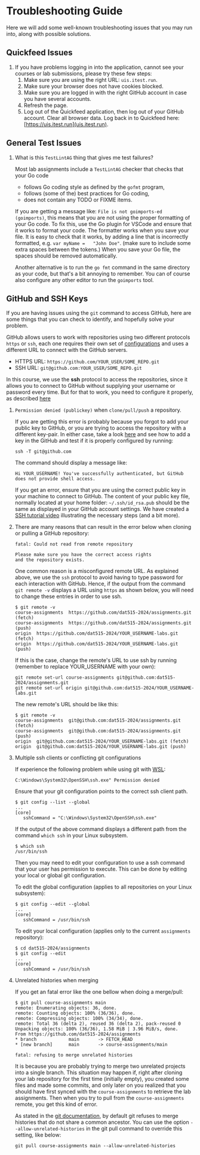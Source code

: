 # Troubleshooting Guide

Here we will add some well-known troubleshooting issues that you may run into, along with possible solutions.

## Quickfeed Issues

1. If you have problems logging in into the application, cannot see your courses or lab submissions, please try these few steps:
   1. Make sure you are using the right URL: `uis.itest.run`.
   2. Make sure your browser does not have cookies blocked.
   3. Make sure you are logged in with the right GitHub account in case you have several accounts.
   4. Refresh the page.
   5. Log out of the Quickfeed application, then log out of your GitHub account.
      Clear all browser data.
      Log back in to Quickfeed here: [https://uis.itest.run](uis.itest.run).

## General Test Issues

1. What is this `TestLintAG` thing that gives me test failures?

   Most lab assignments include a `TestLintAG` checker that checks that your Go code
   - follows Go coding style as defined by the `gofmt` program,
   - follows (some of the) best practices for Go coding,
   - does not contain any TODO or FIXME items.

   If you are getting a message like: `File is not goimports-ed (goimports)`, this means that you are not using the proper formatting of your Go code.
   To fix this, use the Go plugin for VSCode and ensure that it works to format your code.
   The formatter works when you save your file.
   It is easy to check that it works, by adding a line that is incorrectly formatted, e.g. `var myName =   "John Doe"`.
   (make sure to include some extra spaces between the tokens.)
   When you save your Go file, the spaces should be removed automatically.

   Another alternative is to run the `go fmt` command in the same directory as your code, but that's a bit annoying to remember.
   You can of course also configure any other editor to run the `goimports` tool.

## GitHub and SSH Keys

If you are having issues using the `git` command to access GitHub, here are some things that you can check to identify, and hopefully solve your problem.

GitHub allows users to work with repositories using two different protocols `https` or `ssh`, each one requires their own set of [configurations](https://docs.github.com/en/github/using-git/which-remote-url-should-i-use) and uses a different URL to connect with the GitHub servers.

- HTTPS URL: `https://github.com/YOUR_USER/SOME_REPO.git`
- SSH URL: `git@github.com:YOUR_USER/SOME_REPO.git`

In this course, we use the __ssh__ protocol to access the repositories, since it allows you to connect to GitHub without supplying your username or password every time.
But for that to work, you need to configure it properly, as described [here](https://docs.github.com/en/github/authenticating-to-github/connecting-to-github-with-ssh)

1. `Permission denied (publickey)` when `clone/pull/push` a repository.

   If you are getting this error is probably because you forgot to add your public key to GitHub, or you are trying to access the repository with a different key-pair.
   In either case, take a look [here](https://docs.github.com/en/github/authenticating-to-github/adding-a-new-ssh-key-to-your-github-account) and see how to add a key in the GitHub and test if it is properly configured by running:

   ```console
   ssh -T git@github.com
   ```

   The command should display a message like:

   ```text
   Hi YOUR_USERNAME! You've successfully authenticated, but GitHub does not provide shell access.
   ```

   If you get an error, ensure that you are using the correct public key in your machine to connect to GitHub.
   The content of your public key file, normally located at your home folder: `~/.ssh/id_rsa.pub` should be the same as displayed in your GitHub account settings.
   We have created a [SSH tutorial video](https://youtu.be/qik3HHZW6C0) illustrating the necessary steps (and a bit more).

2. There are many reasons that can result in the error below when cloning or pulling a GitHub repository:

   ```text
   fatal: Could not read from remote repository

   Please make sure you have the correct access rights
   and the repository exists.
   ```

   One common reason is a misconfigured remote URL.
   As explained above, we use the `ssh` protocol to avoid having to type password for each interaction with GitHub.
   Hence, if the output from the command `git remote -v` displays a URL using `https` as shown below, you will need to change these entries in order to use ssh.

   ```console
   $ git remote -v
   course-assignments  https://github.com/dat515-2024/assignments.git (fetch)
   course-assignments  https://github.com/dat515-2024/assignments.git (push)
   origin  https://github.com/dat515-2024/YOUR_USERNAME-labs.git (fetch)
   origin  https://github.com/dat515-2024/YOUR_USERNAME-labs.git (push)
   ```

   If this is the case, change the remote's URL to use ssh by running (remember to replace YOUR_USERNAME with your own):

   ```console
   git remote set-url course-assignments git@github.com:dat515-2024/assignments.git
   git remote set-url origin git@github.com:dat515-2024/YOUR_USERNAME-labs.git
   ```

   The new remote's URL should be like this:

   ```console
   $ git remote -v
   course-assignments  git@github.com:dat515-2024/assignments.git (fetch)
   course-assignments  git@github.com:dat515-2024/assignments.git (push)
   origin  git@github.com:dat515-2024/YOUR_USERNAME-labs.git (fetch)
   origin  git@github.com:dat515-2024/YOUR_USERNAME-labs.git (push)
   ```

3. Multiple ssh clients or conflicting git configurations

   If experience the following problem while using git with [WSL](https://docs.microsoft.com/en-us/windows/wsl/install-win10):

   ```console
   C:\Windows\System32\OpenSSH\ssh.exe" Permission denied
   ```

   Ensure that your git configuration points to the correct ssh client path.

   ```console
   $ git config --list --global
   ...
   [core]
      sshCommand = "C:\Windows\System32\OpenSSH\ssh.exe"
   ```

   If the output of the above command displays a different path from the command `which ssh` in your Linux subsystem.

   ```console
   $ which ssh
   /usr/bin/ssh
   ```

   Then you may need to edit your configuration to use a ssh command that your user has permission to execute.
   This can be done by editing your local or global git configuration.

   To edit the global configuration (applies to all repositories on your Linux subsystem):

   ```console
   $ git config --edit --global
   ...
   [core]
      sshCommand = /usr/bin/ssh
   ```

   To edit your local configuration (applies only to the current `assignments` repository):

   ```console
   $ cd dat515-2024/assignments
   $ git config --edit
   ...
   [core]
      sshCommand = /usr/bin/ssh
   ```

4. Unrelated histories when merging

   If you get an fatal error like the one bellow when doing a merge/pull:

   ```console
   $ git pull course-assignments main
   remote: Enumerating objects: 36, done.
   remote: Counting objects: 100% (36/36), done.
   remote: Compressing objects: 100% (34/34), done.
   remote: Total 36 (delta 2), reused 36 (delta 2), pack-reused 0
   Unpacking objects: 100% (36/36), 1.58 MiB | 3.96 MiB/s, done.
   From https://github.com/dat515-2024/assignments
   * branch            main       -> FETCH_HEAD
   * [new branch]      main       -> course-assignments/main

   fatal: refusing to merge unrelated histories
   ```

   It is because you are probably trying to merge two unrelated projects into a single branch.
   This situation may happen if, right after cloning your lab repository for the first time (initially empty),
   you created some files and made some commits, and only later on you realized that you should have first synced with
   the `course-assignments` to retrieve the lab assignments.
   Then when you try to pull from the `course-assignments` remote, you get this kind of error.

   As stated in the [git documentation](https://git-scm.com/docs/git-merge#Documentation/git-merge.txt---allow-unrelated-histories),
   by default git refuses to merge histories that do not share a common ancestor.
   You can use the option `--allow-unrelated-histories` in the git pull command to override this setting, like below:

   ```console
   git pull course-assignments main --allow-unrelated-histories
   ```
